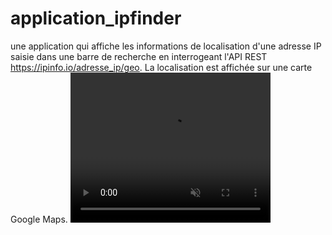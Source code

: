 # application_ipfinder
une application qui affiche les informations de localisation d'une adresse IP saisie dans une barre de recherche en interrogeant l'API REST https://ipinfo.io/adresse_ip/geo. La localisation est affichée sur une carte Google Maps.
<video width="320" height="240" autoplay loop muted>
  <source src="https://github.com/yhalim8/application_ipfinder/blob/main/Captures/videoDemo.mp4)https://github.com/yhalim8/application_ipfinder/blob/main/Captures/videoDemo.mp4" type="video/mp4" />
</video>
